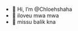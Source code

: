 - 👋 Hi, I’m @Chloehshaha
- 🌱 iloveu mwa mwa
- 💨 missu balik kna

<!---
Chloehshaha/Chloehshaha is a ✨ special ✨ repository because its `README.md` (this file) appears on your GitHub profile.
You can click the Preview link to take a look at your changes.
--->
